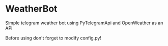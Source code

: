 # WeatherBot

Simple telegram weather bot using PyTelegramApi and OpenWeather as an API

Before using don't forget to modify config.py!
